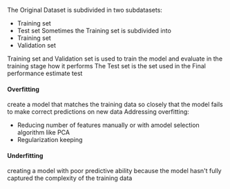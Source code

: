 The Original Dataset is subdivided in two subdatasets:
- Training set
- Test set
Sometimes the Training set is subdivided into
- Training set
- Validation set

Training set and Validation set is used to train the model and evaluate in the training stage how it performs
The Test set is the set used in the Final performance estimate test
#### Overfitting
create a model that matches the training data so closely that the model fails to make correct predictions on new data
Addressing overfitting:
- Reducing number of features manually or with amodel selection algorithm like PCA
- Regularization keeping



#### Underfitting
creating a model with poor predictive ability because the model hasn't fully captured the complexity of the training data